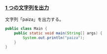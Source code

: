 ### [1 つの文字列を出力](https://paiza.jp/works/mondai/d_rank_level_up_problems/d_rank_level_up_problems__stdout_1)
文字列「paiza」を出力する。
```Java
public class Main {
    public static void main(String[] args) {
        System.out.println("paiza");
    }
}
```
